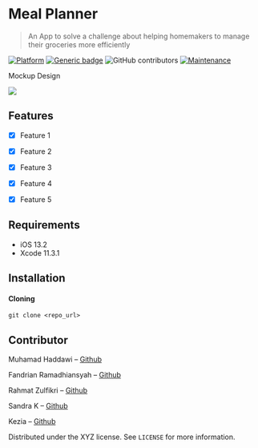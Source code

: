 # Meal Planner
> An App to solve a challenge about helping homemakers to manage their groceries more efficiently

[![Platform](https://img.shields.io/cocoapods/p/LFAlertController.svg?style=flat)](http://cocoapods.org/pods/LFAlertController)
[![Generic badge](https://img.shields.io/badge/<VERSION>-<1.0>-<COLOR>.svg)](https://shields.io/)
![GitHub contributors](https://img.shields.io/github/contributors/dawimuhammad/mealplanner?color=green)
[![Maintenance](https://img.shields.io/badge/Maintained%3F-yes-green.svg)](https://GitHub.com/Naereen/StrapDown.js/graphs/commit-activity)  

Mockup Design

![](header.png)


## Features

- [x] Feature 1
- [x] Feature 2
- [x] Feature 3
- [x] Feature 4
- [x] Feature 5


## Requirements

- iOS 13.2
- Xcode 11.3.1

## Installation

#### Cloning

```
git clone <repo_url>
```


## Contributor

Muhamad Haddawi – [Github](https://github.com/dawimuhammad/)

Fandrian Ramadhiansyah – [Github](https://github.com/frhamadiansyah/)

Rahmat Zulfikri – [Github](https://github.com/RZulfikri/)

Sandra K – [Github](https://github.com/sandrakrl)

Kezia – [Github](https://github.com/)

Distributed under the XYZ license. See ``LICENSE`` for more information.
